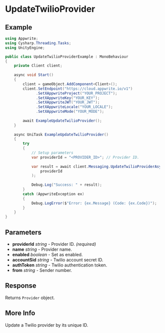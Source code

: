 # UpdateTwilioProvider

## Example

```csharp
using Appwrite;
using Cysharp.Threading.Tasks;
using UnityEngine;

public class UpdateTwilioProviderExample : MonoBehaviour
{
    private Client client;
    
    async void Start()
    {
        client = gameObject.AddComponent<Client>();
        client.SetEndpoint("https://cloud.appwrite.io/v1")
              .SetXAppwriteProject("YOUR_PROJECT");
              .SetXAppwriteKey("YOUR_KEY");
              .SetXAppwriteJWT("YOUR_JWT");
              .SetXAppwriteLocale("YOUR_LOCALE");
              .SetXAppwriteMode("YOUR_MODE");
        
        await ExampleUpdateTwilioProvider();
    }
    
    async UniTask ExampleUpdateTwilioProvider()
    {
        try
        {
            // Setup parameters
            var providerId = "<PROVIDER_ID>"; // Provider ID.
            
            var result = await client.Messaging.UpdateTwilioProviderAsync(
                providerId
            );
            
            Debug.Log("Success: " + result);
        }
        catch (AppwriteException ex)
        {
            Debug.LogError($"Error: {ex.Message} (Code: {ex.Code})");
        }
    }
}
```

## Parameters

- **providerId** *string* - Provider ID. *(required)*
- **name** *string* - Provider name.
- **enabled** *boolean* - Set as enabled.
- **accountSid** *string* - Twilio account secret ID.
- **authToken** *string* - Twilio authentication token.
- **from** *string* - Sender number.

## Response

Returns `Provider` object.
## More Info

Update a Twilio provider by its unique ID.
